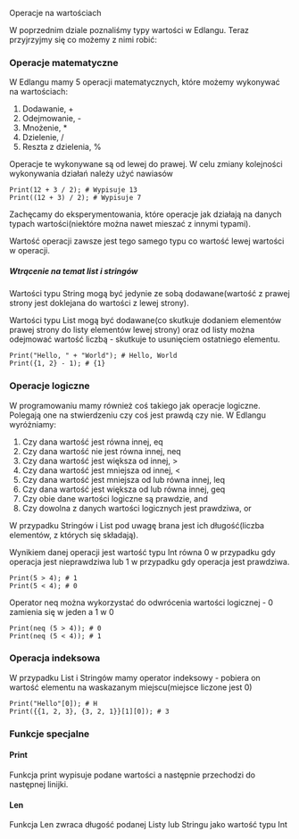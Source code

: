 Operacje na wartościach

W poprzednim dziale poznaliśmy typy wartości w Edlangu. Teraz przyjrzyjmy się co możemy z nimi robić:

### Operacje matematyczne
W Edlangu mamy 5 operacji matematycznych, które możemy wykonywać na wartościach:

1. Dodawanie, +
2. Odejmowanie, -
3. Mnożenie, *
4. Dzielenie, /
5. Reszta z dzielenia, %

Operacje te wykonywane są od lewej do prawej. W celu zmiany kolejności wykonywania działań należy użyć nawiasów

    Print(12 + 3 / 2); # Wypisuje 13
    Print((12 + 3) / 2); # Wypisuje 7

Zachęcamy do eksperymentowania, które operacje jak działają na danych typach wartości(niektóre można nawet mieszać z innymi typami).

Wartość operacji zawsze jest tego samego typu co wartość lewej wartości w operacji.

##### Wtrącenie na temat list i stringów
Wartości typu String mogą być jedynie ze sobą dodawane(wartość z prawej strony jest doklejana do wartości z lewej strony).

Wartości typu List mogą być dodawane(co skutkuje dodaniem elementów prawej strony do listy elementów lewej strony) oraz od listy można odejmować wartość liczbą - skutkuje to usunięciem ostatniego elementu.

    Print("Hello, " + "World"); # Hello, World
    Print({1, 2} - 1); # {1}

### Operacje logiczne

W programowaniu mamy również coś takiego jak operacje logiczne. Polegają one na stwierdzeniu czy coś jest prawdą czy nie. W Edlangu wyróżniamy:

1. Czy dana wartość jest równa innej, eq
2. Czy dana wartość nie jest równa innej, neq
3. Czy dana wartość jest większa od innej, >
4. Czy dana wartość jest mniejsza od innej, <
5. Czy dana wartość jest mniejsza od lub równa innej, leq
6. Czy dana wartość jest większa od lub równa innej, geq
7. Czy obie dane wartości logiczne są prawdzie, and
8. Czy dowolna z danych wartości logicznych jest prawdziwa, or

W przypadku Stringów i List pod uwagę brana jest ich długość(liczba elementów, z których się składają).

Wynikiem danej operacji jest wartość typu Int równa 0 w przypadku gdy operacja jest nieprawdziwa lub 1 w przypadku gdy operacja jest prawdziwa.

    Print(5 > 4); # 1
    Print(5 < 4); # 0

Operator neq można wykorzystać do odwrócenia wartości logicznej - 0 zamienia się w jeden a 1 w 0

    Print(neq (5 > 4)); # 0
    Print(neq (5 < 4)); # 1

### Operacja indeksowa

W przypadku List i Stringów mamy operator indeksowy - pobiera on wartość elementu na waskazanym miejscu(miejsce liczone jest 0)

    Print("Hello"[0]); # H
    Print({{1, 2, 3}, {3, 2, 1}}[1][0]); # 3

### Funkcje specjalne
#### Print
Funkcja print wypisuje podane wartości a następnie przechodzi do następnej linijki.

#### Len
Funkcja Len zwraca długość podanej Listy lub Stringu jako wartość typu Int
